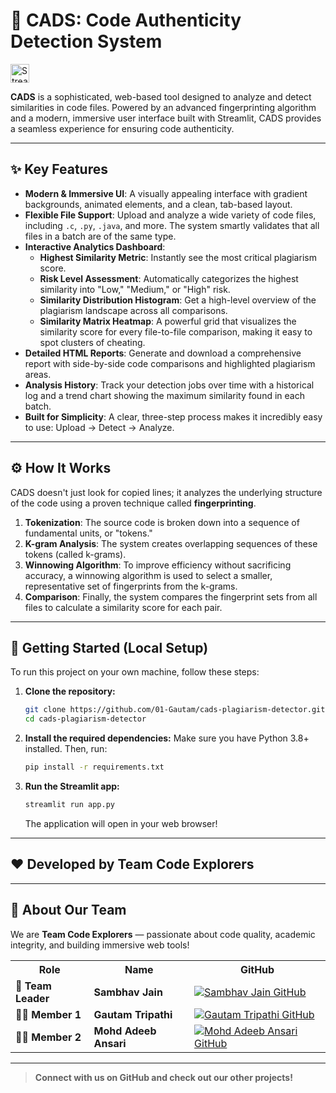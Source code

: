 # 🤖 CADS: Code Authenticity Detection System

<!-- Larger Streamlit badge -->
<a href="https://cads-plagiarism-detector-pt7v39zijm5niyo3mwly67.streamlit.app/" target="_blank">
  <img src="https://static.streamlit.io/badges/streamlit_badge_black_white.svg" alt="Streamlit App" style="height:30px;">
</a>

**CADS** is a sophisticated, web-based tool designed to analyze and detect similarities in code files. Powered by an advanced fingerprinting algorithm and a modern, immersive user interface built with Streamlit, CADS provides a seamless experience for ensuring code authenticity.

---

## ✨ Key Features

*   **Modern & Immersive UI**: A visually appealing interface with gradient backgrounds, animated elements, and a clean, tab-based layout.
*   **Flexible File Support**: Upload and analyze a wide variety of code files, including `.c`, `.py`, `.java`, and more. The system smartly validates that all files in a batch are of the same type.
*   **Interactive Analytics Dashboard**:
    *   **Highest Similarity Metric**: Instantly see the most critical plagiarism score.
    *   **Risk Level Assessment**: Automatically categorizes the highest similarity into "Low," "Medium," or "High" risk.
    *   **Similarity Distribution Histogram**: Get a high-level overview of the plagiarism landscape across all comparisons.
    *   **Similarity Matrix Heatmap**: A powerful grid that visualizes the similarity score for every file-to-file comparison, making it easy to spot clusters of cheating.
*   **Detailed HTML Reports**: Generate and download a comprehensive report with side-by-side code comparisons and highlighted plagiarism areas.
*   **Analysis History**: Track your detection jobs over time with a historical log and a trend chart showing the maximum similarity found in each batch.
*   **Built for Simplicity**: A clear, three-step process makes it incredibly easy to use: Upload -> Detect -> Analyze.

---

## ⚙️ How It Works

CADS doesn't just look for copied lines; it analyzes the underlying structure of the code using a proven technique called **fingerprinting**.

1.  **Tokenization**: The source code is broken down into a sequence of fundamental units, or "tokens."
2.  **K-gram Analysis**: The system creates overlapping sequences of these tokens (called k-grams).
3.  **Winnowing Algorithm**: To improve efficiency without sacrificing accuracy, a winnowing algorithm is used to select a smaller, representative set of fingerprints from the k-grams.
4.  **Comparison**: Finally, the system compares the fingerprint sets from all files to calculate a similarity score for each pair.

---

## 🚀 Getting Started (Local Setup)

To run this project on your own machine, follow these steps:

1.  **Clone the repository:**
    ```bash
    git clone https://github.com/01-Gautam/cads-plagiarism-detector.git
    cd cads-plagiarism-detector
    ```

2.  **Install the required dependencies:**
    Make sure you have Python 3.8+ installed. Then, run:
    ```bash
    pip install -r requirements.txt
    ```

3.  **Run the Streamlit app:**
    ```bash
    streamlit run app.py
    ```
    The application will open in your web browser!

---

## ❤️ Developed by Team Code Explorers

---

## 👥 About Our Team

We are **Team Code Explorers** — passionate about code quality, academic integrity, and building immersive web tools!

<table>
  <tr>
    <th>Role</th>
    <th>Name</th>
    <th>GitHub</th>
  </tr>
  <tr>
    <td><b>👑 Team Leader</b></td>
    <td><b>Sambhav Jain</b></td>
    <td>
      <a href="https://github.com/Sambhav1501">
        <img src="https://img.shields.io/badge/GitHub-Profile-blue?logo=github" alt="Sambhav Jain GitHub"/>
      </a>
    </td>
  </tr>
  <tr>
    <td><b>🧑‍💻 Member 1</b></td>
    <td><b>Gautam Tripathi</b></td>
    <td>
      <a href="https://github.com/01-Gautam">
        <img src="https://img.shields.io/badge/GitHub-Profile-blue?logo=github" alt="Gautam Tripathi GitHub"/>
      </a>
    </td>
  </tr>
  <tr>
    <td><b>🧑‍💻 Member 2</b></td>
    <td><b>Mohd Adeeb Ansari</b></td>
    <td>
      <a href="https://github.com/adeebansari110">
        <img src="https://img.shields.io/badge/GitHub-Profile-blue?logo=github" alt="Mohd Adeeb Ansari GitHub"/>
      </a>
    </td>
  </tr>
</table>

---

> **Connect with us on GitHub and check out our other projects!**
